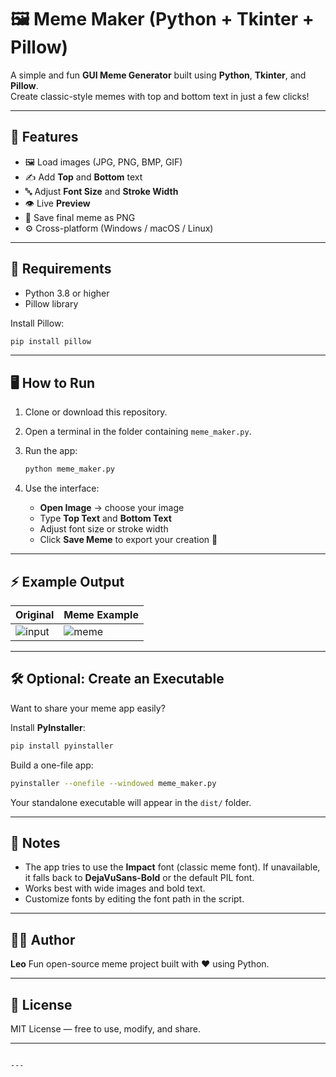 
# 🖼️ Meme Maker (Python + Tkinter + Pillow)

A simple and fun **GUI Meme Generator** built using **Python**, **Tkinter**, and **Pillow**.  
Create classic-style memes with top and bottom text in just a few clicks!

---

## 🚀 Features
- 🖼️ Load images (JPG, PNG, BMP, GIF)
- ✍️ Add **Top** and **Bottom** text
- 🔤 Adjust **Font Size** and **Stroke Width**
- 👁️ Live **Preview**
- 💾 Save final meme as PNG
- ⚙️ Cross-platform (Windows / macOS / Linux)

---

## 🧠 Requirements
- Python 3.8 or higher  
- Pillow library  

Install Pillow:
```bash
pip install pillow
````

---

## 🖥️ How to Run

1. Clone or download this repository.
2. Open a terminal in the folder containing `meme_maker.py`.
3. Run the app:

   ```bash
   python meme_maker.py
   ```
4. Use the interface:

   * **Open Image** → choose your image
   * Type **Top Text** and **Bottom Text**
   * Adjust font size or stroke width
   * Click **Save Meme** to export your creation 🎉

---

## ⚡ Example Output

| Original                                                           | Meme Example                                                                    |
| ------------------------------------------------------------------ | ------------------------------------------------------------------------------- |
| ![input](https://via.placeholder.com/300x200.png?text=Input+Image) | ![meme](https://via.placeholder.com/300x200.png?text=TOP+TEXT%0A%0ABOTTOM+TEXT) |

---

## 🛠️ Optional: Create an Executable

Want to share your meme app easily?

Install **PyInstaller**:

```bash
pip install pyinstaller
```

Build a one-file app:

```bash
pyinstaller --onefile --windowed meme_maker.py
```

Your standalone executable will appear in the `dist/` folder.

---

## 🧩 Notes

* The app tries to use the **Impact** font (classic meme font).
  If unavailable, it falls back to **DejaVuSans-Bold** or the default PIL font.
* Works best with wide images and bold text.
* Customize fonts by editing the font path in the script.

---

## 🧑‍💻 Author

**Leo**
Fun open-source meme project built with ❤️ using Python.

---

## 📜 License

MIT License — free to use, modify, and share.

---

```

---


